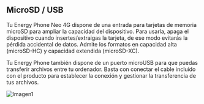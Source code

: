 ## MicroSD / USB

Tu Energy Phone Neo 4G dispone de una entrada para tarjetas de memoria microSD para ampliar la capacidad del dispositivo. Para usarla, apaga el dispositivo cuando insertes/extraigas la tarjeta, de ese modo evitarás la pérdida accidental de datos. Admite los formatos en capacidad alta (microSD-HC) y capacidad extendida (microSD-XC).

Tu Energy Phone también dispone de un puerto microUSB para que puedas transferir archivos entre tu ordenador. Basta con conectar el cable incluido con el producto para establecer la conexión y gestionar la transferencia de tus archivos.

![Imagen1](http://static.energysistem.com/images/manuals/42430/565c221353103.jpg)

